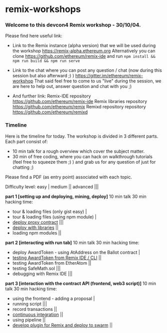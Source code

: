 # remix-workshops

### Welcome to this devcon4 Remix workshop - 30/10/04.

Please find here useful link:

 - Link to the Remix instance (alpha version) that we will be used during the workshop
https://remix-alpha.ethereum.org
Alternatively you can clone https://github.com/ethereum/remix-ide and run `npm install && npm run build && npm run serve`

 - Link to the chat where you can post any question / chat (now during this session but also afterward ;) )
https://gitter.im/ethereum/remix-workshop
That said feel free to come to us "live" during the session, we are here to help out, answer question and chat with you ;) 

 - And further link:
Remix-IDE repository https://github.com/ethereum/remix-ide
Remix libraries repository https://github.com/ethereum/remix
Remixd repository repository https://github.com/ethereum/remixd

### Timeline

Here is the timeline for today. The workshop is divided in 3 different parts. 
Each part consist of:
  - 10 min talk for a rough overview which cover the subject matter.
  - 30 min of free coding, where you can hack on walkthrough tutorials (feel free to squeeze them ;) ) and grab us for any question of just for chatting ;)

Please find a PDF (as entry point) associated with each topic.

Difficulty level:
easy | 
medium || 
advanced |||

**part 1 [setting up and deploying, mining, deploy]**
  10 min talk
  30 min hacking time:
- tour & loading files (only gist easy) |
- tour & loading files (using npm module) |
- [deploy proxy contract](https://github.com/ethereum/remix-workshops/tree/master/proxyContractAwardToken) ||| 
- [deploy with libraries](https://github.com/ethereum/remix-workshops/tree/master/deployWithLibraries) ||
- loading npm modules ||
  
**part 2 [interacting with run tab]**
  10 min talk
  30 min hacking time:
- deploy AwardToken - using AtAddress on the Ballot contract |
- [testing AwardToken from Remix IDE / CLI](https://github.com/ethereum/remix-workshops/tree/master/unitTesting) ||
- testing AwardToken from EtherAtom ||
- testing SafeMath.sol |||
- debugging with Remix IDE |||
   
**part 3 [interaction with the contract API (frontend, web3 script)]**
  10 min talk
  30 min hacking time:
- using the frontend - adding a proposal |
- running script |||
- record transactions ||
- [continuous integration](https://github.com/ethereum/remix-workshops/tree/master/continuousIntegration) ||
- using pipeline ||
- [develop plugin for Remix and deploy to swarm](https://github.com/ethereum/remix-workshops/tree/master/simplePlugin) ||
   
